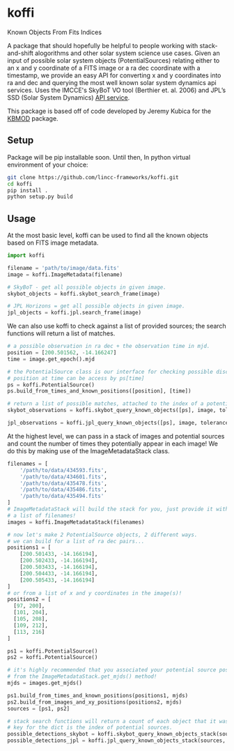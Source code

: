 # koffi
Known Objects From Fits Indices

A package that should hopefully be helpful to people working with stack-and-shift alogorithms and other solar system science use cases. Given an input of possible solar system objects (PotentialSources) relating either to an x and y coordinate of a FITS image or a ra dec coordinate with a timestamp, we provide an easy API for converting x and y coordinates into ra and dec and querying the most well known solar system dynamics api services. Uses the IMCCE's SkyBoT VO tool (Berthier et. al. 2006) and JPL’s SSD (Solar System Dynamics) [API service](https://ssd.jpl.nasa.gov/).

This package is based off of code developed by Jeremy Kubica for the [KBMOD](https://github.com/dirac-institute/kbmod) package.

## Setup
Package will be pip installable soon. Until then,
In python virtual environment of your choice:
```bash
git clone https://github.com/lincc-frameworks/koffi.git
cd koffi
pip install .
python setup.py build
```

## Usage
At the most basic level, koffi can be used to find all the known objects based on FITS image metadata.
```python
import koffi

filename = 'path/to/image/data.fits'
image = koffi.ImageMetadata(filename)

# SkyBoT - get all possible objects in given image.
skybot_objects = koffi.skybot_search_frame(image)

# JPL Horizons = get all possible objects in given image.
jpl_objects = koffi.jpl.search_frame(image)
```

We can also use koffi to check against a list of provided sources; the search functions will return a list of matches.
```python
# a possible observation in ra dec + the observation time in mjd.
position = [200.501562, -14.166247]
time = image.get_epoch().mjd

# the PotentialSource class is our interface for checking possible discoveries against known objects.
# position at time can be access by ps[time]
ps = koffi.PotentialSource()
ps.build_from_times_and_known_positions([position], [time])

# return a list of possible matches, attached to the index of a potential source.
skybot_observations = koffi.skybot_query_known_objects([ps], image, tolerance = 0.25)

jpl_observations = koffi.jpl_query_known_objects([ps], image, tolerance = 0.25)
```

At the highest level, we can pass in a stack of images and potential sources and count the number of times they potentially appear in each image!
We do this by making use of the ImageMetadataStack class.
```python
filenames = [
	'/path/to/data/434593.fits', 
	'/path/to/data/434601.fits', 
	'/path/to/data/435478.fits', 
	'/path/to/data/435486.fits', 
	'/path/to/data/435494.fits'
]
# ImageMetadataStack will build the stack for you, just provide it with
# a list of filenames!
images = koffi.ImageMetadataStack(filenames)

# now let's make 2 PotentialSource objects, 2 different ways.
# we can build for a list of ra dec pairs...
positions1 = [
	[200.501433, -14.166194],
	[200.502433, -14.166194],
	[200.503433, -14.166194],
	[200.504433, -14.166194],
	[200.505433, -14.166194]
]
# or from a list of x and y coordinates in the image(s)!
positions2 = [
  [97, 200],
  [101, 204],
  [105, 208],
  [109, 212],
  [113, 216]
]

ps1 = koffi.PotentialSource()
ps2 = koffi.PotentialSource()

# it's highly recommended that you associated your potential source positions with times in mjd given
# from the ImageMetadataStack.get_mjds() method!
mjds = images.get_mjds()

ps1.build_from_times_and_known_positions(positions1, mjds)
ps2.build_from_images_and_xy_positions(positions2, mjds)
sources = [ps1, ps2]

# stack search functions will return a count of each object that it was able to be associated with a potential source.
# key for the dict is the index of potential sources.
possible_detections_skybot = koffi.skybot_query_known_objects_stack(sources, images)
possible_detections_jpl = koffi.jpl_query_known_objects_stack(sources, images)
```


